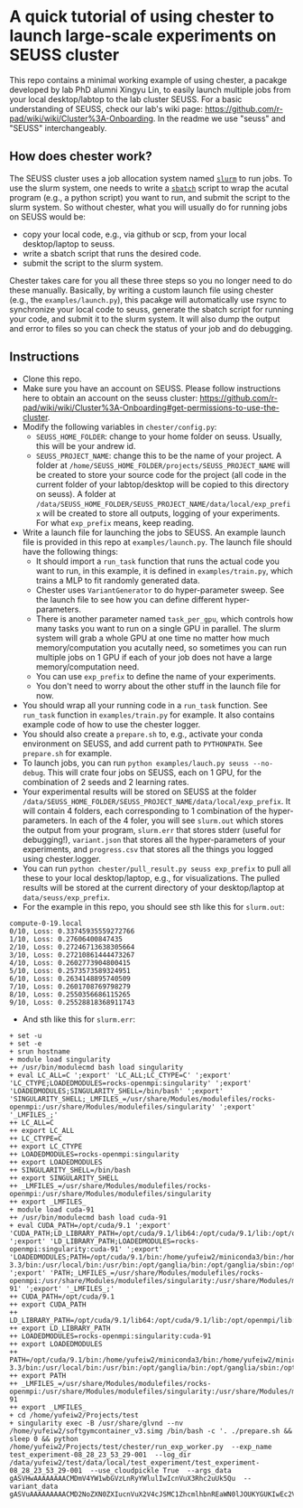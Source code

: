 # A quick tutorial of using chester to launch large-scale experiments on SEUSS cluster
This repo contains a minimal working example of using chester, a pacakge developed by lab PhD alumni Xingyu Lin, to easily launch multiple jobs from your local desktop/labtop to the lab cluster SEUSS. For a basic understanding of SEUSS, check our lab's wiki page: https://github.com/r-pad/wiki/wiki/Cluster%3A-Onboarding.
In the readme we use "seuss" and "SEUSS" interchangeably.  

## How does chester work?
The SEUSS cluster uses a job allocation system named [`slurm`](https://slurm.schedmd.com/documentation.html)  to run jobs. To use the slurm system, one needs to write a [`sbatch`](https://github.com/r-pad/wiki/wiki/Cluster%3A-Running-jobs#step-3-use-sbatch-to-run-jobs) script to wrap the acutal program (e.g., a python script) you want to run, and submit the script to the slurm system. So without chester, what you will usually do for running jobs on SEUSS would be:
- copy your local code, e.g., via github or scp, from your local desktop/laptop to seuss.  
- write a sbatch script that runs the desired code.  
- submit the script to the slurm system.  

Chester takes care for you all these three steps so you no longer need to do these manually. Basically, by writing a custom launch file using chester (e.g., the `examples/launch.py`), this pacakge will automatically use rsync to synchronize your local code to seuss, generate the sbatch script for running your code, and submit it to the slurm system. It will also dump the output and error to files so you can check the status of your job and do debugging. 

## Instructions
- Clone this repo.
- Make sure you have an account on SEUSS. Please follow instructions here to obtain an account on the seuss cluster: https://github.com/r-pad/wiki/wiki/Cluster%3A-Onboarding#get-permissions-to-use-the-cluster.
- Modify the following variables in `chester/config.py`:
    - `SEUSS_HOME_FOLDER`: change to your home folder on seuss. Usually, this will be your andrew id.
    - `SEUSS_PROJECT_NAME`: change this to be the name of your project. A folder at `/home/SEUSS_HOME_FOLDER/projects/SEUSS_PROJECT_NAME` will be created to store your source code for the project (all code in the current folder of your labtop/desktop will be copied to this directory on seuss). A folder at `/data/SEUSS_HOME_FOLDER/SEUSS_PROJECT_NAME/data/local/exp_prefix` will be created to store all outputs, logging of your experiments. For what `exp_prefix` means, keep reading.
- Write a launch file for launching the jobs to SEUSS. An example launch file is provided in this repo at `examples/launch.py`. The launch file should have the following things:
    - It should import a `run_task` function that runs the actual code you want to run, in this example, it is defined in `examples/train.py`, which trains a MLP to fit randomly generated data.
    - Chester uses `VariantGenerator` to do hyper-parameter sweep. See the launch file to see how you can define different hyper-parameters.
    - There is another parameter named `task_per_gpu`, which controls how many tasks you want to run on a single GPU in parallel. The slurm system will grab a whole GPU at one time no matter how much memory/computation you acutally need, so sometimes you can run multiple jobs on 1 GPU if each of your job does not have a large memory/computation need.
    - You can use `exp_prefix` to define the name of your experiments. 
    - You don't need to worry about the other stuff in the launch file for now.
- You should wrap all your running code in a `run_task` function. See `run_task` function in `examples/train.py` for example. It also contains example code of how to use the chester logger.
- You should also create a `prepare.sh` to, e.g., activate your conda environment on SEUSS, and add current path to `PYTHONPATH`. See `prepare.sh` for example.
- To launch jobs, you can run `python examples/lauch.py seuss --no-debug`. This will crate four jobs on SEUSS, each on 1 GPU, for the combination of 2 seeds and 2 learning rates.
- Your experimental results will be stored on SEUSS at the folder `/data/SEUSS_HOME_FOLDER/SEUSS_PROJECT_NAME/data/local/exp_prefix`. It will contain 4 folders, each corresponding to 1 combination of the hyper-parameters. In each of the 4 foler, you will see `slurm.out` which stores the output from your program, `slurm.err` that stores stderr (useful for debugging!), `variant.json` that stores all the hyper-parameters of your experiments, and `progress.csv` that stores all the things you logged using chester.logger. 
- You can run `python chester/pull_result.py seuss exp_prefix` to pull all these to your local desktop/laptop, e.g., for visualizations. The pulled results will be stored at the current directory of your desktop/laptop at `data/seuss/exp_prefix`.
- For the example in this repo, you should see sth like this for `slurm.out`:
```
compute-0-19.local
0/10, Loss: 0.33745935559272766
1/10, Loss: 0.27606400847435
2/10, Loss: 0.27246713638305664
3/10, Loss: 0.27210861444473267
4/10, Loss: 0.2602773904800415
5/10, Loss: 0.2573573589324951
6/10, Loss: 0.2634148895740509
7/10, Loss: 0.2601708769798279
8/10, Loss: 0.2550356686115265
9/10, Loss: 0.25528818368911743
```
- And sth like this for `slurm.err`:
```
+ set -u
+ set -e
+ srun hostname
+ module load singularity
++ /usr/bin/modulecmd bash load singularity
+ eval LC_ALL=C ';export' 'LC_ALL;LC_CTYPE=C' ';export' 'LC_CTYPE;LOADEDMODULES=rocks-openmpi:singularity' ';export' 'LOADEDMODULES;SINGULARITY_SHELL=/bin/bash' ';export' 'SINGULARITY_SHELL;_LMFILES_=/usr/share/Modules/modulefiles/rocks-openmpi:/usr/share/Modules/modulefiles/singularity' ';export' '_LMFILES_;'
++ LC_ALL=C
++ export LC_ALL
++ LC_CTYPE=C
++ export LC_CTYPE
++ LOADEDMODULES=rocks-openmpi:singularity
++ export LOADEDMODULES
++ SINGULARITY_SHELL=/bin/bash
++ export SINGULARITY_SHELL
++ _LMFILES_=/usr/share/Modules/modulefiles/rocks-openmpi:/usr/share/Modules/modulefiles/singularity
++ export _LMFILES_
+ module load cuda-91
++ /usr/bin/modulecmd bash load cuda-91
+ eval CUDA_PATH=/opt/cuda/9.1 ';export' 'CUDA_PATH;LD_LIBRARY_PATH=/opt/cuda/9.1/lib64:/opt/cuda/9.1/lib:/opt/openmpi/lib:/home/yufeiw2/.mujoco/mujoco200/bin' ';export' 'LD_LIBRARY_PATH;LOADEDMODULES=rocks-openmpi:singularity:cuda-91' ';export' 'LOADEDMODULES;PATH=/opt/cuda/9.1/bin:/home/yufeiw2/miniconda3/bin:/home/yufeiw2/miniconda3/condabin:/opt/openmpi/bin:/usr/lib64/qt-3.3/bin:/usr/local/bin:/usr/bin:/opt/ganglia/bin:/opt/ganglia/sbin:/opt/pdsh/bin:/opt/rocks/bin:/opt/rocks/sbin' ';export' 'PATH;_LMFILES_=/usr/share/Modules/modulefiles/rocks-openmpi:/usr/share/Modules/modulefiles/singularity:/usr/share/Modules/modulefiles/cuda-91' ';export' '_LMFILES_;'
++ CUDA_PATH=/opt/cuda/9.1
++ export CUDA_PATH
++ LD_LIBRARY_PATH=/opt/cuda/9.1/lib64:/opt/cuda/9.1/lib:/opt/openmpi/lib:/home/yufeiw2/.mujoco/mujoco200/bin
++ export LD_LIBRARY_PATH
++ LOADEDMODULES=rocks-openmpi:singularity:cuda-91
++ export LOADEDMODULES
++ PATH=/opt/cuda/9.1/bin:/home/yufeiw2/miniconda3/bin:/home/yufeiw2/miniconda3/condabin:/opt/openmpi/bin:/usr/lib64/qt-3.3/bin:/usr/local/bin:/usr/bin:/opt/ganglia/bin:/opt/ganglia/sbin:/opt/pdsh/bin:/opt/rocks/bin:/opt/rocks/sbin
++ export PATH
++ _LMFILES_=/usr/share/Modules/modulefiles/rocks-openmpi:/usr/share/Modules/modulefiles/singularity:/usr/share/Modules/modulefiles/cuda-91
++ export _LMFILES_
+ cd /home/yufeiw2/Projects/test
+ singularity exec -B /usr/share/glvnd --nv /home/yufeiw2/softgymcontainer_v3.simg /bin/bash -c '. ./prepare.sh && sleep 0 && python /home/yufeiw2/Projects/test/chester/run_exp_worker.py  --exp_name test_experiment-08_28_23_53_29-001  --log_dir /data/yufeiw2/test/data/local/test_experiment/test_experiment-08_28_23_53_29-001  --use_cloudpickle True  --args_data gASVHwAAAAAAAACMDmV4YW1wbGVzLnRyYWlulIwIcnVuX3Rhc2uUk5Qu  --variant_data gASVuAAAAAAAAACMD2NoZXN0ZXIucnVuX2V4cJSMC1ZhcmlhbnREaWN0lJOUKYGUKIwEc2VlZJRLZIwFZXBvY2iUSwqMB2N1ZGFfaWSUSwCMAmxylEc/hHrhR64Ue4wMX2hpZGRlbl9rZXlzlF2UjAhleHBfbmFtZZSMInRlc3RfZXhwZXJpbWVudC0wOF8yOF8yM181M18yOS0wMDGUjApncm91cF9uYW1llIwPdGVzdF9leHBlcmltZW50lHVoA2Iu'
```
